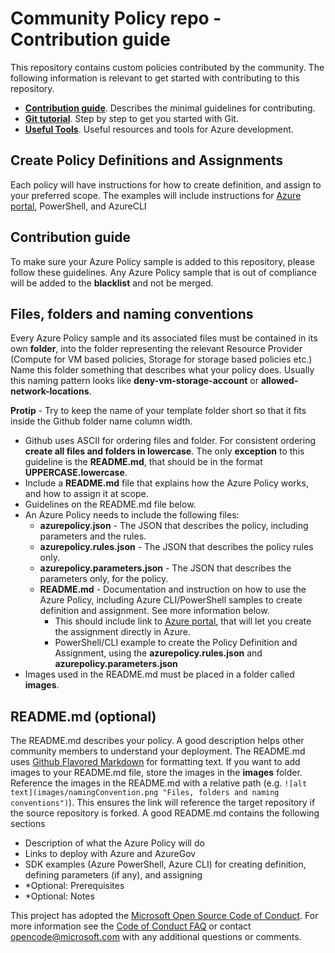 # Community Policy repo - Contribution guide

This repository contains custom policies contributed by the community. The following information is relevant to get started with contributing to this repository.

- [**Contribution guide**](/1-contribution-guide/README.md#contribution-guide). Describes the minimal guidelines for contributing.
- [**Git tutorial**](https://guides.github.com/activities/hello-world/). Step by step to get you started with Git.
- [**Useful Tools**](/1-contribution-guide/useful-tools.md#useful-tools). Useful resources and tools for Azure development.

## Create Policy Definitions and Assignments

Each policy will have instructions for how to create definition, and assign to your preferred scope.
The examples will include instructions for [Azure portal](https://portal.azure.com), PowerShell, and AzureCLI

## Contribution guide

To make sure your Azure Policy sample is added to this repository, please follow these guidelines. Any Azure Policy sample that is out of compliance will be added to the **blacklist** and not be merged.

## Files, folders and naming conventions

Every Azure Policy sample and its associated files must be contained in its own **folder**, into the folder representing the relevant Resource Provider (Compute for VM based policies, Storage for storage based policies etc.) Name this folder something that describes what your policy does. Usually this naming pattern looks like **deny-vm-storage-account** or **allowed-network-locations**.

**Protip** - Try to keep the name of your template folder short so that it fits inside the Github folder name column width.

- Github uses ASCII for ordering files and folder. For consistent ordering **create all files and folders in lowercase**. The only **exception** to this guideline is the **README.md**, that should be in the format **UPPERCASE.lowercase**.
- Include a **README.md** file that explains how the Azure Policy works, and how to assign it at scope.
- Guidelines on the README.md file below.
- An Azure Policy needs to include the following files:
  - **azurepolicy.json** - The JSON that describes the policy, including parameters and the rules.
  - **azurepolicy.rules.json** - The JSON that describes the policy rules only.
  - **azurepolicy.parameters.json** - The JSON that describes the parameters only, for the policy.
  - **README.md** - Documentation and instruction on how to use the Azure Policy, including Azure CLI/PowerShell samples to create definition and assignment. See more information below.
    - This should include link to [Azure portal](https://portal.azure.com), that will let you create the assignment directly in Azure.
    - PowerShell/CLI example to create the Policy Definition and Assignment, using the **azurepolicy.rules.json** and **azurepolicy.parameters.json**
- Images used in the README.md must be placed in a folder called **images**.



## README.md (optional)

The README.md describes your policy. A good description helps other community members to understand your deployment. The README.md uses [Github Flavored Markdown](https://guides.github.com/features/mastering-markdown/) for formatting text. If you want to add images to your README.md file, store the images in the **images** folder. Reference the images in the README.md with a relative path (e.g. `![alt text](images/namingConvention.png "Files, folders and naming conventions")`). This ensures the link will reference the target repository if the source repository is forked. A good README.md contains the following sections

- Description of what the Azure Policy will do
- Links to deploy with Azure and AzureGov
- SDK examples (Azure PowerShell, Azure CLI) for creating definition, defining parameters (if any), and assigning
- *Optional: Prerequisites
- *Optional: Notes


This project has adopted the [Microsoft Open Source Code of Conduct](https://opensource.microsoft.com/codeofconduct/). For more information see the [Code of Conduct FAQ](https://opensource.microsoft.com/codeofconduct/faq/) or contact [opencode@microsoft.com](mailto:opencode@microsoft.com) with any additional questions or comments.
